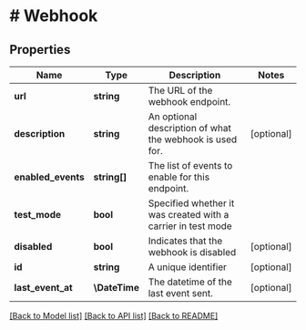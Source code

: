 # # Webhook

## Properties

Name | Type | Description | Notes
------------ | ------------- | ------------- | -------------
**url** | **string** | The URL of the webhook endpoint. |
**description** | **string** | An optional description of what the webhook is used for. | [optional]
**enabled_events** | **string[]** | The list of events to enable for this endpoint. |
**test_mode** | **bool** | Specified whether it was created with a carrier in test mode |
**disabled** | **bool** | Indicates that the webhook is disabled | [optional]
**id** | **string** | A unique identifier | [optional]
**last_event_at** | **\DateTime** | The datetime of the last event sent. | [optional]

[[Back to Model list]](../../README.md#models) [[Back to API list]](../../README.md#endpoints) [[Back to README]](../../README.md)
